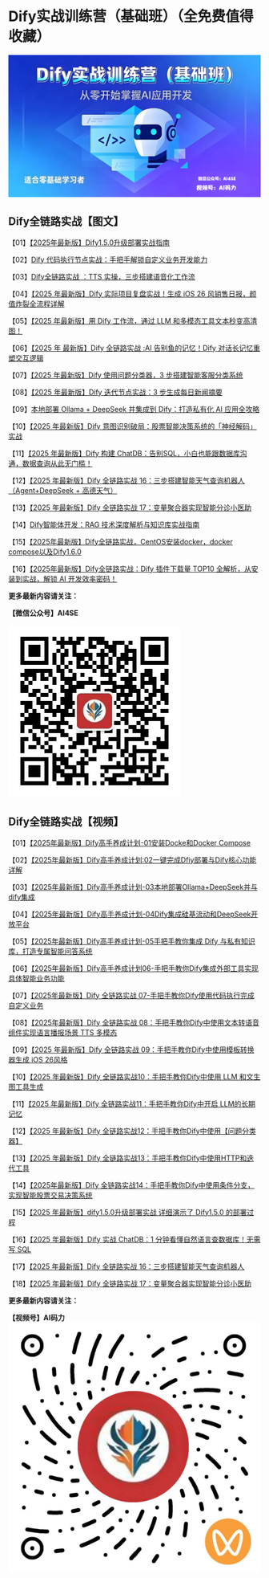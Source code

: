 # Dify实战训练营（基础班）（全免费值得收藏）
![dify训练营](https://github.com/aiseall/Dify-Training-Camp/blob/main/images/Dify%E8%AE%AD%E7%BB%83%E8%90%A5%E5%9F%BA%E7%A1%80%E7%8F%AD1.0.jpeg)

## Dify全链路实战【图文】

【01】[【2025年最新版】Dify1.5.0升级部署实战指南](http://mp.weixin.qq.com/s/md84XzWpvrKjzJb2Wl_J6A?token=232084090&lang=zh_CN)

【02】[Dify 代码执行节点实战：手把手解锁自定义业务开发能力](http://mp.weixin.qq.com/s/6zCgJACc3fPBnrbuaPHO9A?token=232084090&lang=zh_CN)

【03】[Dify全链路实战 ：TTS 实操，三步搭建语音化工作流](http://mp.weixin.qq.com/s/oY9-4xLTls67rqlu6wCziw?token=232084090&lang=zh_CN)

【04】[【2025 年最新版】Dify 实际项目复盘实战！生成 iOS 26 风销售日报，颜值炸裂全流程详解](http://mp.weixin.qq.com/s/fHJH7hhec09Bpkc6mwS-JQ?token=232084090&lang=zh_CN)

【05】[【2025 年最新版】用 Dify 工作流，通过 LLM 和多模态工具文本秒变高清图！](http://mp.weixin.qq.com/s/A1GizksuGCgS9b6Fajcf4g?token=232084090&lang=zh_CN)

【06】[【2025 年 最新版】Dify 全链路实战 :AI 告别鱼的记忆！Dify 对话长记忆重塑交互逻辑](http://mp.weixin.qq.com/s/n3pJQlIXGYLnNz1KwR5xSA?token=232084090&lang=zh_CN)

【07】[【2025 年最新版】Dify 使用问题分类器，3 步搭建智能客服分类系统](http://mp.weixin.qq.com/s/MpTQ44pzr0tS22PwoNo5LQ?token=232084090&lang=zh_CN)

【08】[【2025 年最新版】Dify 迭代节点实战：3 步生成每日新闻摘要](http://mp.weixin.qq.com/s/CMCoD9NkmlAMxWvQOtUYcQ?token=232084090&lang=zh_CN)

【09】[本地部署 Ollama + DeepSeek 并集成到 Dify：打造私有化 AI 应用全攻略](http://mp.weixin.qq.com/s/PBEkuo10OyL9IiCUOML-3A?token=232084090&lang=zh_CN)

【10】[【2025 年最新版】Dify 意图识别破局：股票智能决策系统的「神经解码」实战](http://mp.weixin.qq.com/s/9EzGVgHqsXK4ESHnv_UHnQ?token=232084090&lang=zh_CN)

【11】[【2025 年最新版】Dify 构建 ChatDB：告别SQL，小白也能跟数据库沟通，数据查询从此无门槛！](http://mp.weixin.qq.com/s/DD5TV9pRXSUoiaj-3_0CvA)

【12】[【2025 年最新版】Dify 全链路实战 16：三步搭建智能天气查询机器人（Agent+DeepSeek + 高德天气）](http://mp.weixin.qq.com/s/HwggzCCQGAo5LdbAFLZz6Q)

【13】[【2025 年最新版】Dify 全链路实战 17：变量聚合器实现智能分诊小医助](http://mp.weixin.qq.com/s/p5Q78yFFg3zZCbyka1pfiQ)

【14】[Dify智能体开发：RAG 技术深度解析与知识库实战指南](http://mp.weixin.qq.com/s/oeRxKtENmdCDFo0kv0NYwQ)

【15】[【2025年最新版】Dify全链路实战，CentOS安装docker，docker compose以及Dify1.6.0](http://mp.weixin.qq.com/s/zNPyM6-AxXlZjYKhlYetKg)

【16】[【2025年最新版】Dify全链路实战：Dify 插件下载量 TOP10 全解析，从安装到实战，解锁 AI 开发效率密码！](http://mp.weixin.qq.com/s/JBnDtmKSKJTvIb5AIRJgzQ)



**更多最新内容请关注：**

**【微信公众号】AI4SE**

![微信公众二维码](https://github.com/aiseall/Dify-Training-Camp/blob/main/images/%E5%85%AC%E4%BC%97%E5%8F%B7%E4%BA%8C%E7%BB%B4%E7%A0%81.jpg)

## Dify全链路实战【视频】

【01】[【2025年最新版】Dify高手养成计划-01安装Docke和Docker Compose](https://weixin.qq.com/sph/ANq3U9bbz)

【02】[【2025年最新版】Dify高手养成计划:02一键完成Dfiy部署与Dify核心功能详解](https://weixin.qq.com/sph/Atc40Jyei)

【03】[【2025年最新版】Dify高手养成计划-03本地部署Ollama+DeepSeek并与dify集成](https://weixin.qq.com/sph/ABqMY2KRV)

【04】[【2025年最新版】Dify高手养成计划-04Dify集成硅基流动和DeepSeek开放平台](https://weixin.qq.com/sph/AWgYyVxu1)

【05】[【2025年最新版】Dify高手养成计划-05手把手教你集成 Dify 与私有知识库，打造专属智能问答系统](https://weixin.qq.com/sph/ACdKslgSd)

【06】[【2025年最新版】Dify高手养成计划06-手把手教你Dify集成外部工具实现具体智能业务功能](https://weixin.qq.com/sph/AFnhCmASn)

【07】[【2025年最新版】Dify 全链路实战 07-手把手教你Dify使用代码执行完成自定义业务](https://weixin.qq.com/sph/AE5bHI8Gn)

【08】[【2025年最新版】Dify 全链路实战 08：手把手教你Dify中使用文本转语音组件实现语言播报场景 TTS 多模态](https://weixin.qq.com/sph/Alex1rK8u)

【09】[【2025 年最新版】Dify 全链路实战 09：手把手教你Dify中使用模板转换器生成 iOS 26风格](https://weixin.qq.com/sph/AsOijbp3q)

【10】[【2025 年最新版】Dify 全链路实战10：手把手教你Dify中使用 LLM 和文生图工具生成](https://weixin.qq.com/sph/AzPvzx541)

【11】[【2025 年最新版】Dify 全链路实战11：手把手教你Dify中开启 LLM的长期记忆](https://weixin.qq.com/sph/A0vjT8Hkx)

【12】[【2025 年最新版】Dify 全链路实战12：手把手教你Dify中使用【问题分类器】](https://weixin.qq.com/sph/Au8253IJd)

【13】[【2025 年最新版】Dify 全链路实战13：手把手教你Dify中使用HTTP和迭代工具](https://weixin.qq.com/sph/A8mzjyUPI)

【14】[【2025年最新版】Dify 全链路实战14：手把手教你Dify中使用条件分支，实现智能股票交易决策系统](https://weixin.qq.com/sph/AK7kxthqM)

【15】[【2025 年最新版】dify1.5.0升级部署实战 详细演示了 Dify1.5.0 的部署过程](https://weixin.qq.com/sph/A56pG2rBh)

【16】[【2025 年最新版】Dify 实战 ChatDB：1 分钟看懂自然语言查数据库！无需写 SQL](https://weixin.qq.com/sph/A63517aIy)

【17】[【2025 年最新版】Dify 全链路实战 16：三步搭建智能天气查询机器人](https://weixin.qq.com/sph/ABqMY2KRV)

【18】[【2025 年最新版】Dify 全链路实战 17：变量聚合器实现智能分诊小医助](https://weixin.qq.com/sph/AFnhCmASn)



**更多最新内容请关注：**

**【视频号】AI码力**
![视频号二维码](https://github.com/aiseall/Dify-Training-Camp/blob/main/images/%E8%A7%86%E9%A2%91%E5%8F%B7%E4%BA%8C%E7%BB%B4%E7%A0%811.0.png)
